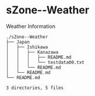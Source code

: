 # sZone--Weather

Weather Information

    ./sZone--Weather
    ├── Japan
    │   ├── Ishikawa
    │   │   ├── Kanazawa
    │   │   │   ├── README.md
    │   │   │   └── testdata00.txt
    │   │   └── README.md
    │   └── README.md
    └── README.md
    
    3 directories, 5 files
